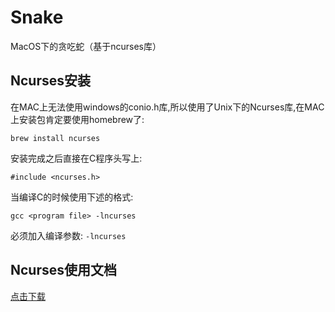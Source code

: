 # Snake
MacOS下的贪吃蛇（基于ncurses库）

## Ncurses安装
在MAC上无法使用windows的conio.h库,所以使用了Unix下的Ncurses库,在MAC上安装包肯定要使用homebrew了:
```
brew install ncurses 
```

安装完成之后直接在C程序头写上:

```
#include <ncurses.h> 
```

当编译C的时候使用下述的格式:
```
gcc <program file> -lncurses 
```

必须加入编译参数: `-lncurses`

## Ncurses使用文档
[点击下载](https://files.cnblogs.com/files/lishuaicq/ncurses-cn-2nd-pdf.zip)

